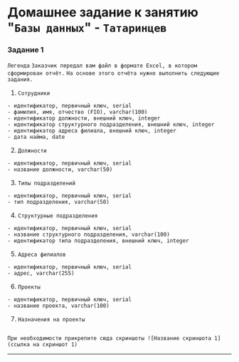 # Домашнее задание к занятию "`Базы данных`" - `Татаринцев`


### Задание 1

`Легенда`
`Заказчик передал вам файл в формате Excel, в котором сформирован отчёт.`
`На основе этого отчёта нужно выполнить следующие задания.`

1. `Сотрудники`
```
- идентификатор, первичный ключ, serial
- фамилия, имя, отчество (FIO), varchar(100)
- идентификатор должности, внешний ключ, integer
- идентификатор структурного подразделения, внешний ключ, integer
- идентификатор адреса филиала, внешний ключ, integer
- дата найма, date

```
2. `Должности`
```
- идентификатор, первичный ключ, serial
- название должности, varchar(50)
```
3. `Типы подразделений`
```
- идентификатор, первичный ключ, serial
- тип подразделения, varchar(50)
```
4. `Структурные подразделения`
```
- идентификатор, первичный ключ, serial
- название структурного подразделения, varchar(100)
- идентификатор типа подразделения, внешний ключ, integer
```
5. `Адреса филиалов`
```
- идентификатор, первичный ключ, serial
- адрес, varchar(255)
```


6. `Проекты`
```
- идентификатор, первичный ключ, serial
- название проекта, varchar(100)
```

7. `Назначения на проекты`
```

```

`При необходимости прикрепитe сюда скриншоты
![Название скриншота 1](ссылка на скриншот 1)`


---

